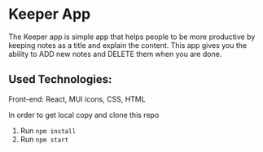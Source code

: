 # Keeper App

The Keeper app is simple app that helps people to be more productive by keeping notes as a title and explain the content. This app gives you the ability to ADD new notes and DELETE them when you are done.

## Used Technologies:

Front-end: React, MUI icons, CSS, HTML

In order to get local copy and clone this repo

1. Run `npm install`
2. Run `npm start`
